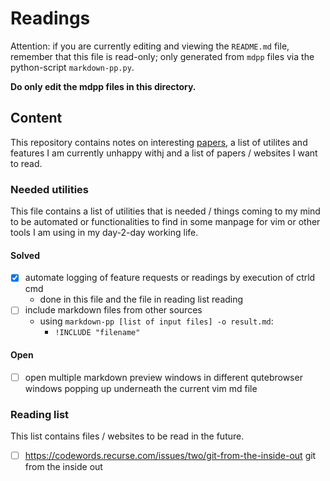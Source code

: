 # Readings 
Attention: if you are currently editing and viewing the `README.md` file, 
remember that this file is read-only; only generated from `mdpp` files via
the python-script `markdown-pp.py`. 

**Do only edit the mdpp files in this directory.**

## Content
This repository contains notes on interesting [papers](readings/README.md),
a list of utilites and features I am currently unhappy withj and a list of 
papers / websites I want to read.



### Needed utilities
This file contains a list of utilities that is needed / things coming to my
mind to be automated or functionalities to find in some manpage for vim or
other tools I am using in my day-2-day working life.

#### Solved
* [x] automate logging of feature requests or readings by execution of ctrld
      cmd 
  - done in this file and the file in reading list reading 
* [ ] include markdown files from other sources
  - using `markdown-pp [list of input files] -o result.md`: 
    - `!INCLUDE "filename"`


#### Open 
* [ ] open multiple markdown preview windows in different qutebrowser windows
      popping up underneath the current vim md file

### Reading list
This list contains files / websites to be read in the future.
- [ ] https://codewords.recurse.com/issues/two/git-from-the-inside-out git from the inside out
